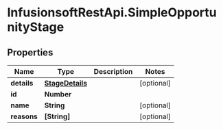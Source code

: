 # InfusionsoftRestApi.SimpleOpportunityStage

## Properties
Name | Type | Description | Notes
------------ | ------------- | ------------- | -------------
**details** | [**StageDetails**](StageDetails.md) |  | [optional] 
**id** | **Number** |  | 
**name** | **String** |  | [optional] 
**reasons** | **[String]** |  | [optional] 


